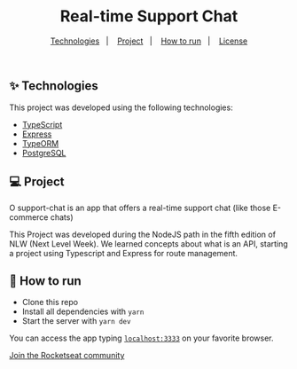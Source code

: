 <h1 align="center">Real-time Support Chat</h1>

<p align="center">
  <a href="#-tecnologias">Technologies</a>&nbsp;&nbsp;&nbsp;|&nbsp;&nbsp;&nbsp;
  <a href="#-projeto">Project</a>&nbsp;&nbsp;&nbsp;|&nbsp;&nbsp;&nbsp;
  <a href="#-como-executar">How to run</a>&nbsp;&nbsp;&nbsp;|&nbsp;&nbsp;&nbsp;
  <a href="#-licença">License</a>
</p>

<br>

## ✨ Technologies

This project was developed using the following technologies:

- [TypeScript](https://www.typescriptlang.org/)
- [Express](https://expressjs.com/)
- [TypeORM](https://typeorm.io/#/)
- [PostgreSQL](https://www.postgresql.org/)

## 💻 Project

O support-chat is an app that offers a real-time support chat (like those E-commerce chats)

This Project was developed during the NodeJS path in the fifth edition of NLW (Next Level Week). We learned concepts about what is an API, starting a project using Typescript and Express for route management.

## 🚀 How to run

- Clone this repo
- Install all dependencies with `yarn`
- Start the server with `yarn dev`

You can access the app typing [`localhost:3333`](http://localhost:3333) on your favorite browser.

[Join the Rocketseat community](https://discordapp.com/invite/gCRAFhc)
